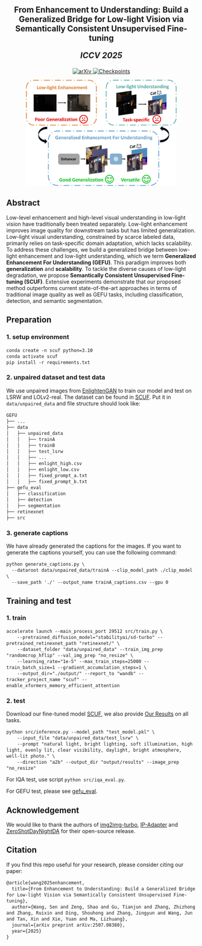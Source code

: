 <h2 align="center">
  <b>From Enhancement to Understanding: Build a Generalized Bridge for Low-light Vision via Semantically Consistent Unsupervised Fine-tuning</b>

  <b><i> ICCV 2025</i></b>
</h2>
<p align="center">
    <a href='https://arxiv.org/abs/2507.08380'>
    <img src='https://img.shields.io/badge/Paper-arXiv-B31B1B?style=plastic&logo=arXiv&logoColor=B31B1B' alt='arXiv'>
    </a>
    <a href='https://huggingface.co/wangsen99/GEFU'>
    <img src='https://img.shields.io/badge/Model-HuggingFace-FFD21E?style=plastic&logo=huggingface&logoColor=FFD21E' alt='Checkpoints'>
    </a>
</p>
<div align=center>
<img src="assets/intro.jpg" width="400px">
</div>

## Abstract
Low-level enhancement and high-level visual understanding in low-light vision have traditionally been treated separately. Low-light enhancement improves image quality for downstream tasks but has limited generalization. Low-light visual understanding, constrained by scarce labeled data, primarily relies on task-specific domain adaptation, which lacks scalability. To address these challenges, we build a generalized bridge between low-light enhancement and low-light understanding, which we term **Generalized Enhancement For Understanding (GEFU)**. This paradigm improves both **generalization** and **scalability**. To tackle the diverse causes of low-light degradation, we propose **Semantically Consistent Unsupervised Fine-tuning (SCUF)**. Extensive experiments demonstrate that our proposed method outperforms current state-of-the-art approaches in terms of traditional image quality as well as GEFU tasks, including classification, detection, and semantic segmentation.

## Preparation
### 1. setup environment

```shell
conda create -n scuf python=3.10
conda activate scuf
pip install -r requirements.txt
```

### 2. unpaired dataset and test data
We use unpaired images from [EnlightenGAN](https://github.com/VITA-Group/EnlightenGAN) to train our model and test on LSRW and LOLv2-real. The dataset can be found in [SCUF](https://huggingface.co/wangsen99/GEFU/tree/main/SCUF). Put it in `data/unpaired_data` and file structure should look like:
```shell
GEFU
├── ...
├── data
│   ├── unpaired_data
│   │   ├── trainA
│   │   ├── trainB
│   │   ├── test_lsrw
│   │   ├── ...
│   │   ├── enlight_high.csv
│   │   ├── enlight_low.csv
│   │   ├── fixed_prompt_a.txt
│   │   ├── fixed_prompt_b.txt
├── gefu_eval
│   ├── classification
│   ├── detection
│   ├── segmentation
├── retinexnet
├── src
```
### 3. generate captions
We have already generated the captions for the images. If you want to generate the captions yourself, you can use the following command:
```shell
python generate_captions.py \
  --dataroot data/unpaired_data/trainA --clip_model_path ./clip_model \
  --save_path './' --output_name trainA_captions.csv --gpu 0
```
## Training and test
### 1. train
```shell
accelerate launch --main_process_port 29512 src/train.py \
    --pretrained_diffusion_model="stabilityai/sd-turbo" --pretrained_retinexnet_path "retinexnet/" \
    --dataset_folder "data/unpaired_data" --train_img_prep "randomcrop_hflip" --val_img_prep "no_resize" \
    --learning_rate="1e-5" --max_train_steps=25000 --train_batch_size=1 --gradient_accumulation_steps=1 \ 
    --output_dir="./output/" --report_to "wandb" --tracker_project_name "scuf" --enable_xformers_memory_efficient_attention
```
### 2. test
Download our fine-tuned model [SCUF](https://huggingface.co/wangsen99/GEFU/tree/main/SCUF), we also provide [Our Results](https://huggingface.co/wangsen99/GEFU/tree/main/Our_results) on all tasks.
```shell
python src/inference.py --model_path "test_model.pkl" \
    --input_file "data/unpaired_data/test_lsrw" \
    --prompt "natural light, bright lighting, soft illumination, high light, evenly lit, clear visibility, daylight, bright atmosphere, well-lit photo." \
    --direction "a2b" --output_dir "output/results" --image_prep "no_resize"
```

For IQA test, use script `python src/iqa_eval.py`.

For GEFU test, please see [gefu_eval](gefu_eval/README.md).

## Acknowledgement
We would like to thank the authors of [img2img-turbo](https://github.com/GaParmar/img2img-turbo), [IP-Adapter](https://github.com/tencent-ailab/IP-Adapter) and [ZeroShotDayNightDA](https://github.com/Red-Fairy/ZeroShotDayNightDA) for their open-source release.

## Citation
If you find this repo useful for your research, please consider citing our paper:
```
@article{wang2025enhancement,
  title={From Enhancement to Understanding: Build a Generalized Bridge for Low-light Vision via Semantically Consistent Unsupervised Fine-tuning},
  author={Wang, Sen and Zeng, Shao and Gu, Tianjun and Zhang, Zhizhong and Zhang, Ruixin and Ding, Shouhong and Zhang, Jingyun and Wang, Jun and Tan, Xin and Xie, Yuan and Ma, Lizhuang},
  journal={arXiv preprint arXiv:2507.08380},
  year={2025}
}
```